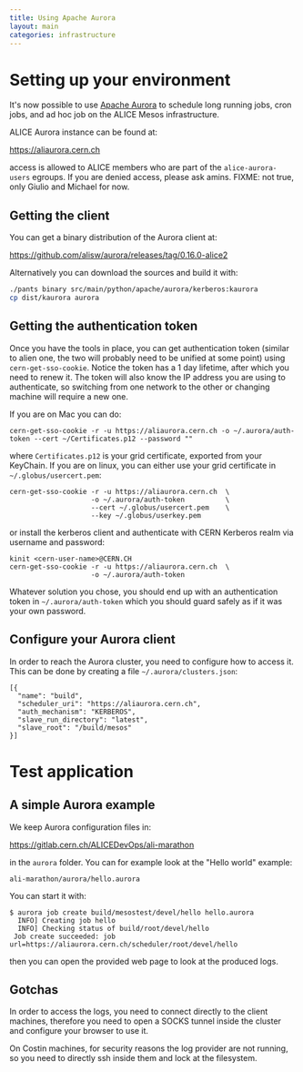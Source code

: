 ```yaml
---
title: Using Apache Aurora
layout: main
categories: infrastructure
---
```


# Setting up your environment

It's now possible to use [Apache Aurora](https://aurora.apache.org) to
schedule long running jobs, cron jobs, and ad hoc job on the ALICE Mesos
infrastructure.

ALICE Aurora instance can be found at:

https://aliaurora.cern.ch

access is allowed to ALICE members who are part of the
`alice-aurora-users` egroups. If you are denied access, please ask
amins. FIXME: not true, only Giulio and Michael for now.

## Getting the client

You can get a binary distribution of the Aurora client at:

https://github.com/alisw/aurora/releases/tag/0.16.0-alice2

Alternatively you can download the sources and build it with:

```bash
./pants binary src/main/python/apache/aurora/kerberos:kaurora
cp dist/kaurora aurora
```

## Getting the authentication token

Once you have the tools in place, you can get authentication token
(similar to alien one, the two will probably need to be unified at
some point) using `cern-get-sso-cookie`. Notice the token has a 1 day
lifetime, after which you need to renew it. The token will also know the
IP address you are using to authenticate, so switching from one network
to the other or changing machine will require a new one.

If you are on Mac you can do:

    cern-get-sso-cookie -r -u https://aliaurora.cern.ch -o ~/.aurora/auth-token --cert ~/Certificates.p12 --password ""

where `Certificates.p12` is your grid certificate, exported from your
KeyChain. If you are on linux, you can either use your grid certificate
in `~/.globus/usercert.pem`:

    cern-get-sso-cookie -r -u https://aliaurora.cern.ch  \
                        -o ~/.aurora/auth-token          \
                        --cert ~/.globus/usercert.pem    \
                        --key ~/.globus/userkey.pem

or install the kerberos client and authenticate with CERN Kerberos realm
via username and password:

    kinit <cern-user-name>@CERN.CH
    cern-get-sso-cookie -r -u https://aliaurora.cern.ch  \
                        -o ~/.aurora/auth-token
                        
Whatever solution you chose, you should end up with an authentication
token in `~/.aurora/auth-token` which you should guard safely as if it was
your own password.

## Configure your Aurora client

In order to reach the Aurora cluster, you need to configure how to
access it. This can be done by creating a file `~/.aurora/clusters.json`:

    [{
      "name": "build",
      "scheduler_uri": "https://aliaurora.cern.ch",
      "auth_mechanism": "KERBEROS",
      "slave_run_directory": "latest",
      "slave_root": "/build/mesos"
    }]

# Test application

## A simple Aurora example

We keep Aurora configuration files in:

<https://gitlab.cern.ch/ALICEDevOps/ali-marathon>

in the `aurora` folder. You can for example look at the "Hello world"
example:

    ali-marathon/aurora/hello.aurora

You can start it with:

    $ aurora job create build/mesostest/devel/hello hello.aurora
      INFO] Creating job hello
      INFO] Checking status of build/root/devel/hello
     Job create succeeded: job url=https://aliaurora.cern.ch/scheduler/root/devel/hello

then you can open the provided web page to look at the produced logs.

## Gotchas

In order to access the logs, you need to connect directly to the client machines, therefore you need to open a SOCKS tunnel inside the cluster and configure your browser to use it.

On Costin machines, for security reasons the log provider are not running, so you need to directly ssh inside them and lock at the filesystem.

